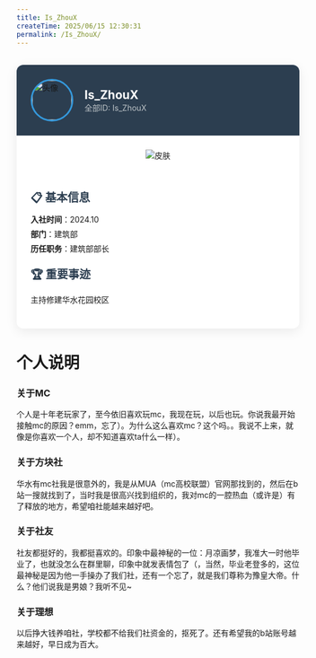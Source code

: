 ```yaml
---
title: Is_ZhouX    
createTime: 2025/06/15 12:30:31   
permalink: /Is_ZhouX/
---
```

<!-- 
title后的XXX是标题
createTime是写作时间
permalink填游戏ID或网名拼音缩写
 -->



<!-- 手机端精简版示例 (保留核心结构) -->
<div class="member-card" style="max-width:700px;background:#fff;border-radius:12px;box-shadow:0 5px 20px rgba(0,0,0,0.08);margin:2rem auto;overflow:hidden">
  <div style="background:#2c3e50;padding:25px;display:flex;align-items:center;gap:20px">
    <img src="https://skin.twinklestars.top/avatar/600?size=36" alt="头像" style="width:70px;height:70px;border-radius:50%;border:3px solid #3498db">       <!-- 把XXX换为你的头像链接 -->
    <div>
      <h2 style="color:#fff;margin:0">Is_ZhouX</h2>    <!-- 把XXX换为你的ID -->
      <p style="color:#bdc3c7;margin:0">全部ID: Is_ZhouX</p>    <!-- 把XXX换为你的ID -->
    </div>
  </div>
  
  <div style="display:flex;padding:0;flex-wrap:wrap">
  <div style="flex:0 0 250px;padding:25px;text-align:center;min-width:100%;max-width:100%;box-sizing:border-box">
    <img src="https://skin.twinklestars.top/preview/600?height=150" alt="皮肤" style="max-height:250px;max-width:100%">
  </div>
  
  <div style="flex:1;padding:25px;display:flex;flex-direction:column;gap:15px;min-width:300px">
  <!-- 基本信息区块 -->
  <div>
    <h3 style="font-size:1.25rem;color:#2c3e50;margin:0 0 8px">📋 基本信息</h3>
    <ul style="list-style:none;padding:0;margin:0">
      <li style="margin:6px 0"><strong>入社时间</strong>：2024.10</li>    <!-- 把XXX换为你的入社时间，如2025.3 -->
      <li style="margin:6px 0"><strong>部门</strong>：建筑部</li>         <!-- 把XXX换为你的部门 -->
      <li style="margin:6px 0"><strong>历任职务</strong>：建筑部部长</li>         <!-- 把XXX换为你的历任职务 -->
    </ul>
  </div>
  
  <!-- 重要事迹区块 -->
  <div>
    <h3 style="font-size:1.25rem;color:#2c3e50;margin:0 0 8px">🏆 重要事迹</h3>
    <p style="line-height:1.6">主持修建华水花园校区</p>           <!-- 把XXX换为你的重要事迹 -->
  </div>
</div>
  </div>
</div>

<!-- 
以下可采用markdown格式书写：
可以用在线markdown编辑网站辅助书写：https://www.markdownonline.net/zh/
写完后复制左边的文字到这里就可以了
 -->
 
 # 个人说明


### 关于MC

个人是十年老玩家了，至今依旧喜欢玩mc，我现在玩，以后也玩。你说我最开始接触mc的原因？emm，忘了）。为什么这么喜欢mc？这个吗。。我说不上来，就像是你喜欢一个人，却不知道喜欢ta什么一样）。
### 关于方块社
华水有mc社我是很意外的，我是从MUA（mc高校联盟）官网那找到的，然后在b站一搜就找到了，当时我是很高兴找到组织的，我对mc的一腔热血（或许是）有了释放的地方，希望咱社能越来越好吧。
### 关于社友

社友都挺好的，我都挺喜欢的。印象中最神秘的一位：月凉画梦，我准大一时他毕业了，也就没怎么在群里聊，印象中就发表情包了（，当然，毕业老登多的，这位最神秘是因为他一手操办了我们社，还有一个忘了，就是我们尊称为豫皇大帝。什么？他们说我是男娘？我听不见~
### 关于理想
以后挣大钱养咱社，学校都不给我们社资金的，抠死了。还有希望我的b站账号越来越好，早日成为百大。
